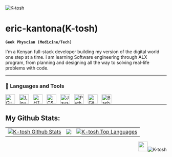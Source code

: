 ![K-tosh]()
# eric-kantona(K-tosh)

**`Geek Physcian (Medicine/Tech)`**

I'm a Kenyan full-stack developer building my version of the digital world one step at a time. i am learning Software engineering through ALX program, from planning and designing all the way to solving real-life problems with code.

---

### 🧰 Languages and Tools

<img align="left" alt="Git" width="30px" style="padding-right:10px;" src="https://cdn.jsdelivr.net/gh/devicons/devicon/icons/git/git-original.svg" />
<img align="left" alt="Linux" width="30px" style="padding-right:10px;" src="https://cdn.jsdelivr.net/gh/devicons/devicon/icons/linux/linux-original.svg" />
<img align="left" alt="HTML" width="30px" style="padding-right:10px;" src="https://cdn.jsdelivr.net/gh/devicons/devicon/icons/html5/html5-plain.svg" />
<img align="left" alt="CSS" width="30px" style="padding-right:10px;" src="https://cdn.jsdelivr.net/gh/devicons/devicon/icons/css3/css3-plain.svg" />
<img align="left" alt="JavaScript" width="30px" style="padding-right:10px;" src="https://cdn.jsdelivr.net/gh/devicons/devicon/icons/javascript/javascript-plain.svg" />
<img align="left" alt="Python" width="30px" style="padding-right:10px;" src="https://cdn.jsdelivr.net/gh/devicons/devicon/icons/python/python-plain.svg" />
<img align="left" alt="GitHub" width="30px" style="padding-right:10px;" src="https://cdn.jsdelivr.net/gh/devicons/devicon/icons/github/github-original.svg" />
<img align="left" alt="Bash" width="30px" style="padding-right:10px;" src="https://cdn.jsdelivr.net/gh/devicons/devicon/icons/bash/bash-original.svg" />
<br />

---

## My Github Stats:

<table>
  <tr>
    <td>
       <a href="https://github.com/K-tosh"><img alt="K-tosh Github Stats" src="https://github-readme-stats.vercel.app/api?username=K-tosh&show_icons=true&count_private=true&theme=react&hide_border=true&bg_color=1d2a3a" /></a>
    </td>
    <td>
       <a href="http://www.github.com/K-tosh"><img src="https://github-readme-streak-stats.herokuapp.com/?user=K-tosh&stroke=ffffff&background=1d2a3a&ring=5BCDEC&fire=5BCDEC&currStreakNum=ffffff&currStreakLabel=5BCDEC&sideNums=ffffff&sideLabels=ffffff&dates=ffffff&hide_border=true" /></a>
    </td>
    <td>
      <a href="https://github.com/K-tosh"><img alt="K-tosh Top Languages" src="https://github-readme-stats.vercel.app/api/top-langs/?username=K-tosh&langs_count=6&count_private=true&layout=compact&theme=react&hide_border=true&bg_color=1d2a3a"/></a>
    </td>
  </tr>
</table>

<!-- ![GitHub Activity Graph](https://activity-graph.herokuapp.com/graph?username=K-tosh&bg_color=1d2a3a&color=5BCDEC&line=5BCDEC&point=FFFFFF&hide_border=true) -->

<p align="right"> <img src="https://media.giphy.com/media/WUlplcMpOCEmTGBtBW/giphy.gif" width="30"><img src="https://komarev.com/ghpvc/?username=K-tosh&label=Profile%20views&color=0e75b6&style=flat" alt="K-tosh" /> </p>


<!--
<p><img align="left" src="https://github-readme-stats.vercel.app/api/top-langs?username=K-tosh&show_icons=true&locale=en&layout=compact" alt="K-tosh" /></p>
<p>&nbsp;<img align="center" src="https://github-readme-stats.vercel.app/api?username=K-tosh&show_icons=true&locale=en" alt="K-tosh" /></p>
<p><img align="center" src="https://github-readme-streak-stats.herokuapp.com/?user=K-tosh&" alt="K-tosh" /></p>
-->

<!--<p align="left"> <a href="https://github.com/ryo-ma/github-profile-trophy"><img src="https://github-profile-trophy.vercel.app/?username=K-tosh" alt="K-tosh" /></a> </p>-->

